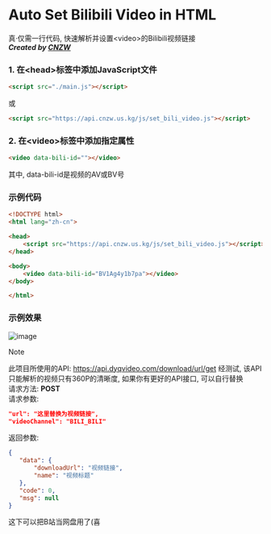 # Auto Set Bilibili Video in HTML
真·仅需一行代码, 快速解析并设置&lt;video>的Bilibili视频链接  
***Created by [CNZW](https://cnzw.us.kg/)***

### 1. 在&lt;head>标签中添加JavaScript文件
```html
<script src="./main.js"></script>
```
或
```html
<script src="https://api.cnzw.us.kg/js/set_bili_video.js"></script>
```
### 2. 在&lt;video>标签中添加指定属性
```html
<video data-bili-id=""></video>
```
其中, data-bili-id是视频的AV或BV号

### 示例代码
```html
<!DOCTYPE html>
<html lang="zh-cn">

<head>
    <script src="https://api.cnzw.us.kg/js/set_bili_video.js"></script>
</head>

<body>
    <video data-bili-id="BV1Ag4y1b7pa"></video>
</body>

</html>
```
### 示例效果
![image](https://github.com/user-attachments/assets/147ab648-0e6a-4d29-82f2-153db4cc9f31)


>[!NOTE]
>此项目所使用的API: https://api.dyqvideo.com/download/url/get
>经测试, 该API只能解析的视频只有360P的清晰度, 如果你有更好的API接口, 可以自行替换  
>请求方法: **POST**  
>请求参数:
>```json
>"url": "这里替换为视频链接",
>"videoChannel": "BILI_BILI"
>```
>返回参数:
>```json
>{
>    "data": {
>        "downloadUrl": "视频链接",
>        "name": "视频标题"
>    },
>    "code": 0,
>    "msg": null
>}
>```

这下可以把B站当网盘用了(喜
